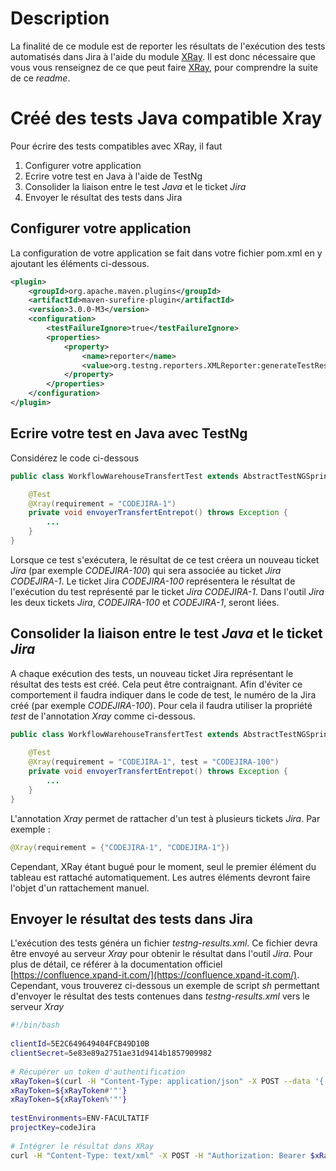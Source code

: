 
# Description

La finalité de ce module est de reporter les résultats de l'exécution des tests automatisés dans Jira à l'aide du module [XRay](https://marketplace.atlassian.com/apps/1211769/xray-test-management-for-jira?tab=overview&hosting=cloud). Il est donc nécessaire que vous vous renseignez de ce que peut faire [XRay](https://marketplace.atlassian.com/apps/1211769/xray-test-management-for-jira?tab=overview&hosting=cloud), pour comprendre la suite de ce *readme*.

# Créé des tests Java compatible Xray

Pour écrire des tests compatibles avec XRay, il faut
1. Configurer votre application
2. Ecrire votre test en Java à l'aide de TestNg
3. Consolider la liaison entre le test *Java* et le ticket *Jira*
4. Envoyer le résultat des tests dans Jira

## Configurer votre application

La configuration de votre application se fait dans votre fichier pom.xml en y ajoutant les éléments ci-dessous.

```xml
<plugin>  
	<groupId>org.apache.maven.plugins</groupId> 
	<artifactId>maven-surefire-plugin</artifactId> 
	<version>3.0.0-M3</version>  
	<configuration> 
		<testFailureIgnore>true</testFailureIgnore> 
		<properties> 
			<property> 
				<name>reporter</name>
				<value>org.testng.reporters.XMLReporter:generateTestResultAttributes=true,generateGroupsAttribute=true</value> 
			</property> 
		</properties>  
	</configuration>
</plugin> 
```  

## Ecrire votre test en Java avec TestNg

Considérez le code ci-dessous

```java 
public class WorkflowWarehouseTransfertTest extends AbstractTestNGSpringContextTests {

	@Test 
	@Xray(requirement = "CODEJIRA-1") 
	private void envoyerTransfertEntrepot() throws Exception {
		...
	}  
}  
```  

Lorsque ce test s'exécutera, le résultat de ce test créera un nouveau ticket *Jira* (par exemple *CODEJIRA-100*) qui sera associée au ticket *Jira* *CODEJIRA-1*. Le ticket Jira *CODEJIRA-100* représentera le résultat de l'exécution du test représenté par le ticket *Jira* *CODEJIRA-1*. Dans l'outil *Jira* les deux tickets *Jira*, *CODEJIRA-100* et *CODEJIRA-1*, seront liées.

## Consolider la liaison entre le test *Java* et le ticket *Jira*

A chaque exécution des tests, un nouveau ticket Jira représentant le résultat des tests est créé. Cela peut être contraignant. Afin d'éviter ce comportement il faudra indiquer dans le code de test, le numéro de la Jira créé (par exemple *CODEJIRA-100*). Pour cela il faudra utiliser la propriété *test* de l'annotation *Xray* comme ci-dessous.

```java 
public class WorkflowWarehouseTransfertTest extends AbstractTestNGSpringContextTests {  
 
	@Test 
	@Xray(requirement = "CODEJIRA-1", test = "CODEJIRA-100") 
	private void envoyerTransfertEntrepot() throws Exception { 
		... 
	}  
}  
```  

L'annotation *Xray* permet de rattacher d'un test à plusieurs tickets *Jira*. Par exemple :

```java
@Xray(requirement = {"CODEJIRA-1", "CODEJIRA-1"})
```

Cependant, XRay étant bugué pour le moment, seul le premier élément du tableau est rattaché automatiquement. Les autres éléments devront faire l'objet d'un rattachement manuel.


## Envoyer le résultat des tests dans Jira

L'exécution des tests généra un fichier *testng-results.xml*. Ce fichier devra être envoyé au serveur *Xray* pour obtenir le résultat dans l'outil *Jira*. Pour plus de détail, ce référer à la documentation officiel [https://confluence.xpand-it.com/](https://confluence.xpand-it.com/). Cependant, vous trouverez ci-dessous un exemple de script *sh* permettant d'envoyer le résultat des tests contenues dans *testng-results.xml* vers le serveur *Xray*

```bash  
#!/bin/bash  
  
clientId=5E2C649649404FCB49D10B  
clientSecret=5e83e89a2751ae31d9414b1857909982  
  
# Récupérer un token d'authentification  
xRayToken=$(curl -H "Content-Type: application/json" -X POST --data '{ "client_id": "$clientId","client_secret": "$clientSecret" }'  https://xray.cloud.xpand-it.com/api/v1/authenticate)  
xRayToken=${xRayToken#'"'}  
xRayToken=${xRayToken%'"'}  
  
testEnvironments=ENV-FACULTATIF  
projectKey=codeJira  
  
# Intégrer le résultat dans XRay  
curl -H "Content-Type: text/xml" -X POST -H "Authorization: Bearer $xRayToken"  --data @"/cheminDeMonResultat/testng-results.xml" "https://xray.cloud.xpand-it.com/api/v1/import/execution/testng?projectKey=$projectKey&testEnvironments=$testEnvironments"  
```
